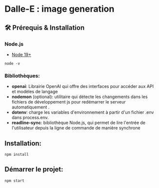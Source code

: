 
# Dalle-E : image generation

## 🛠️ Prérequis & Installation

### Node.js
- [Node 19+](https://nodejs.org/en/download)

`node -v`

### Bibliothèques:
- **openai**: Librairie OpenAI qui offre des interfaces pour accéder aux API et modèles de langage
- **nodemon** (optional): utilitaire qui détecte les changements dans les fichiers de développement js pour redémarrer le serveur automatiquement .
- **dotenv**: charge les variables d'environnement à partir d'un fichier .env dans process.env.
- **readline-sync**: bibliothèque Node.js, qui permet de lire l'entrée de l'utilisateur depuis la ligne de commande de manière synchrone


## Installation:
`npm install`

## Démarrer le projet:
`npm start`



